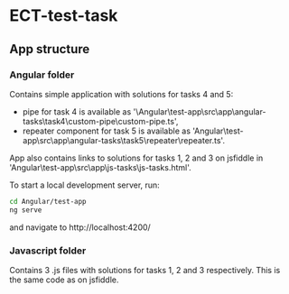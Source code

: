 # ECT-test-task

## App structure
### Angular folder
Contains simple application with solutions for tasks 4 and 5:
 - pipe for task 4 is available as '\Angular\test-app\src\app\angular-tasks\task4\custom-pipe\custom-pipe.ts',
 - repeater component for task 5 is available as 'Angular\test-app\src\app\angular-tasks\task5\repeater\repeater.ts'.

App also contains links to solutions for tasks 1, 2 and 3 on jsfiddle in 'Angular\test-app\src\app\js-tasks\js-tasks.html'.

To start a local development server, run:

```bash
cd Angular/test-app
ng serve
```
and navigate to http://localhost:4200/

### Javascript folder
Contains 3 .js files with solutions for tasks 1, 2 and 3 respectively. This is the same code as on jsfiddle. 
